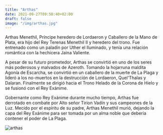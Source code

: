 ```yaml
---
title: "Arthas"
date: 2021-09-27T09:50:40+02:00
draft: false
image: "/img/arthas.jpg"
---
```

Arthas Menethil, Príncipe heredero de Lordaeron y Caballero de la Mano de Plata, era hijo del Rey Terenas Menethil II y heredero del trono. Fue entrenado como un paladín por Uther el Iluminado, y tenía una relación romántica con la hechicera Jaina Valiente.

A pesar de su futuro prometedor, Arthas se convirtió en uno de los seres más poderosos y malvados de Azeroth. Tomando la hojarruna maldita Agonía de Escarcha, se convirtió en un caballero de la muerte de La Plaga y lideró a los no-muertos en la destrucción de Lordaeron, Quel'Thalas y Dalaran. Finalmente se dirigió hacia el Trono Helado de la Corona de Hielo y se fusionó con el Rey Exánime.

Gobernante como Rey Exánime durante mucho tiempo, Arthas fue derrotado en combate por Alto señor Tirion Vadín y sus campeones de la Luz. Mecido por el espíritu de su padre, Arthas Menethil murió, dejando la capa del Rey Exánime para ser tomada por un alma noble que debería contener el poder de La Plaga.

![arthas](/img/arthas.jpg)

